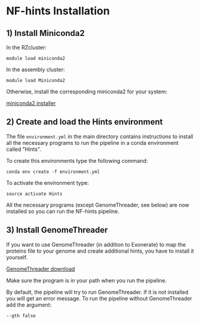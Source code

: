 # NF-hints Installation

## 1) Install Miniconda2

In the RZcluster: 

`module load miniconda2` 

In the assembly cluster: 

`module load Miniconda2` 

Otherwise, install the corresponding miniconda2 for your system: 

[miniconda2 installer](https://repo.continuum.io/miniconda/)

## 2) Create and load the Hints environment 

The file `environment.yml` in the main directory contains instructions to install all the necessary programs to run the pipeline in a conda environment called "Hints". 

To create this environments type the following command: 

`conda env create -f environment.yml` 

To activate the environment type: 

`source activate Hints` 

All the necessary programs (except GenomeThreader, see below) are now installed so you can run the NF-hints pipeline. 

## 3) Install GenomeThreader 

If you want to use GenomeThreader (in addition to Exonerate) to map the proteins file to your genome and create additional hints, you have to install it yourself. 

[GenomeThreader download](http://genomethreader.org/download.html) 

Make sure the program is in your path when you run the pipeline. 

By default, the pipeline will try to run GenomeThreader. If it is not installed you will get an error message. To run the pipeline without GenomeThreader add the argument: 

`--gth false` 


